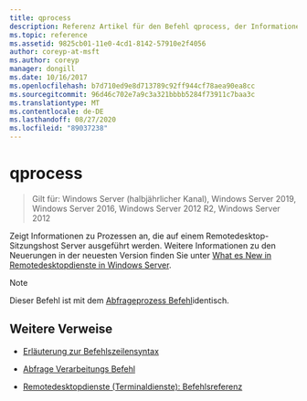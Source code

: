 ```yaml
---
title: qprocess
description: Referenz Artikel für den Befehl qprocess, der Informationen zu Prozessen anzeigt, die auf einem Remotedesktop-Sitzungshost Server ausgeführt werden.
ms.topic: reference
ms.assetid: 9825cb01-11e0-4cd1-8142-57910e2f4056
author: coreyp-at-msft
ms.author: coreyp
manager: dongill
ms.date: 10/16/2017
ms.openlocfilehash: b7d710ed9e8d713789c92ff944cf78aea90ea8cc
ms.sourcegitcommit: 96d46c702e7a9c3a321bbbb5284f73911c7baa3c
ms.translationtype: MT
ms.contentlocale: de-DE
ms.lasthandoff: 08/27/2020
ms.locfileid: "89037238"
---
```

# <a name="qprocess"></a>qprocess

> Gilt für: Windows Server (halbjährlicher Kanal), Windows Server 2019, Windows Server 2016, Windows Server 2012 R2, Windows Server 2012

Zeigt Informationen zu Prozessen an, die auf einem Remotedesktop-Sitzungshost Server ausgeführt werden. Weitere Informationen zu den Neuerungen in der neuesten Version finden Sie unter [What es New in Remotedesktopdienste in Windows Server](/previous-versions/windows/it-pro/windows-server-2012-r2-and-2012/dn283323(v=ws.11)).

> [!NOTE]
> Dieser Befehl ist mit dem [Abfrageprozess Befehl](query-process.md)identisch.

## <a name="additional-references"></a>Weitere Verweise

- [Erläuterung zur Befehlszeilensyntax](command-line-syntax-key.md)

- [Abfrage Verarbeitungs Befehl](query-process.md)

- [Remotedesktopdienste (Terminaldienste): Befehlsreferenz](remote-desktop-services-terminal-services-command-reference.md)
